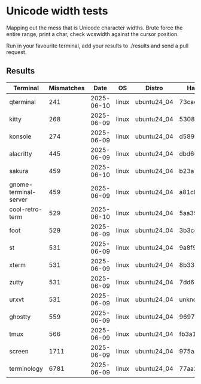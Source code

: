 # Unicode width tests

Mapping out the mess that is Unicode character widths. Brute force the entire range,
print a char, check wcswidth against the cursor position.

Run in your favourite terminal, add your results to ./results and send a pull request.

## Results

| Terminal              | Mismatches | Date       | OS    | Distro      | Hash     |
|-----------------------|------------|------------|-------|-------------|----------|
| qterminal             | 241        | 2025-06-10 | linux | ubuntu24_04 | 73cae2ee |
| kitty                 | 268        | 2025-06-09 | linux | ubuntu24_04 | 53087cd6 |
| konsole               | 274        | 2025-06-09 | linux | ubuntu24_04 | d589539d |
| alacritty             | 445        | 2025-06-09 | linux | ubuntu24_04 | dbd66d5a |
| sakura                | 459        | 2025-06-10 | linux | ubuntu24_04 | b23a7ad7 |
| gnome-terminal-server | 459        | 2025-06-09 | linux | ubuntu24_04 | a81cbceb |
| cool-retro-term       | 529        | 2025-06-10 | linux | ubuntu24_04 | 5aa39d41 |
| foot                  | 529        | 2025-06-09 | linux | ubuntu24_04 | 3b3ce53c |
| st                    | 531        | 2025-06-09 | linux | ubuntu24_04 | 9a8f94c3 |
| xterm                 | 531        | 2025-06-09 | linux | ubuntu24_04 | 8b335a2c |
| zutty                 | 531        | 2025-06-09 | linux | ubuntu24_04 | 7dd629e1 |
| urxvt                 | 531        | 2025-06-09 | linux | ubuntu24_04 | unknown  |
| ghostty               | 559        | 2025-06-09 | linux | ubuntu24_04 | 9697fc54 |
| tmux                  | 566        | 2025-06-09 | linux | ubuntu24_04 | fb3a1384 |
| screen                | 1711       | 2025-06-09 | linux | ubuntu24_04 | 975a4a08 |
| terminology           | 6781       | 2025-06-09 | linux | ubuntu24_04 | 77aa2a39 |
